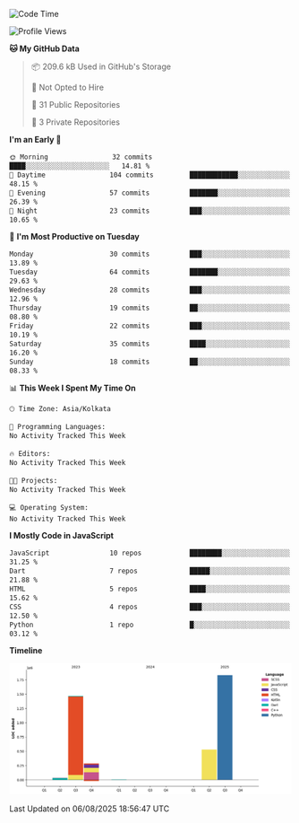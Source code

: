 <!--START_SECTION:waka-->
![Code Time](http://img.shields.io/badge/Code%20Time-359%20hrs%204%20mins-blue)

![Profile Views](http://img.shields.io/badge/Profile%20Views-4-blue)

**🐱 My GitHub Data** 

> 📦 209.6 kB Used in GitHub's Storage 
 > 
> 🚫 Not Opted to Hire
 > 
> 📜 31 Public Repositories 
 > 
> 🔑 3 Private Repositories 
 > 
**I'm an Early 🐤** 

```text
🌞 Morning                32 commits          ████░░░░░░░░░░░░░░░░░░░░░   14.81 % 
🌆 Daytime                104 commits         ████████████░░░░░░░░░░░░░   48.15 % 
🌃 Evening                57 commits          ███████░░░░░░░░░░░░░░░░░░   26.39 % 
🌙 Night                  23 commits          ███░░░░░░░░░░░░░░░░░░░░░░   10.65 % 
```
📅 **I'm Most Productive on Tuesday** 

```text
Monday                   30 commits          ███░░░░░░░░░░░░░░░░░░░░░░   13.89 % 
Tuesday                  64 commits          ███████░░░░░░░░░░░░░░░░░░   29.63 % 
Wednesday                28 commits          ███░░░░░░░░░░░░░░░░░░░░░░   12.96 % 
Thursday                 19 commits          ██░░░░░░░░░░░░░░░░░░░░░░░   08.80 % 
Friday                   22 commits          ███░░░░░░░░░░░░░░░░░░░░░░   10.19 % 
Saturday                 35 commits          ████░░░░░░░░░░░░░░░░░░░░░   16.20 % 
Sunday                   18 commits          ██░░░░░░░░░░░░░░░░░░░░░░░   08.33 % 
```


📊 **This Week I Spent My Time On** 

```text
🕑︎ Time Zone: Asia/Kolkata

💬 Programming Languages: 
No Activity Tracked This Week

🔥 Editors: 
No Activity Tracked This Week

🐱‍💻 Projects: 
No Activity Tracked This Week

💻 Operating System: 
No Activity Tracked This Week
```

**I Mostly Code in JavaScript** 

```text
JavaScript               10 repos            ████████░░░░░░░░░░░░░░░░░   31.25 % 
Dart                     7 repos             █████░░░░░░░░░░░░░░░░░░░░   21.88 % 
HTML                     5 repos             ████░░░░░░░░░░░░░░░░░░░░░   15.62 % 
CSS                      4 repos             ███░░░░░░░░░░░░░░░░░░░░░░   12.50 % 
Python                   1 repo              █░░░░░░░░░░░░░░░░░░░░░░░░   03.12 % 
```



**Timeline**

![Lines of Code chart](https://raw.githubusercontent.com/sairam030/sairam030/main/assets/bar_graph.png)


 Last Updated on 06/08/2025 18:56:47 UTC
<!--END_SECTION:waka-->
